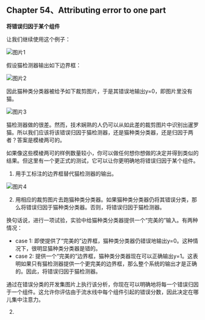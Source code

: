 ## Chapter 54、Attributing error to one part

**将错误归因于某个组件**

让我们继续使用这个例子：

![图片1](http://oow6unnib.bkt.clouddn.com/myl-c54-0.jpg)

假设猫检测器输出如下边界框：

![图片2](http://oow6unnib.bkt.clouddn.com/myl-c54-1.jpg)

因此猫种类分类器被给予如下裁剪图片，于是其错误地输出y=0，即图片里没有猫。

![图片3](http://oow6unnib.bkt.clouddn.com/myl-c54-2.jpg)

猫检测器做的很差。然而，技术娴熟的人仍可以从如此差的裁剪图片中识别出暹罗猫。所以我们应该将该错误归因于猫检测器，还是猫种类分类器，还是归因于两者？答案是模棱两可的。

如果像这些模棱两可的样例数量较小，你可以做任何想你想做的决定并得到类似的结果。但这里有一个更正式的测试，它可以让你更明确地将错误归因于某个组件。

1. 用手工标注的边界框替代猫检测器的输出。

![图片4](http://oow6unnib.bkt.clouddn.com/myl-c54-3.jpg)

2. 用相应的裁剪图片去跑猫种类分类器。如果猫种类分类器仍将其错误分类，那么将错误归因于猫种类分类器。否则，将错误归因于猫检测器。

换句话说，进行一项试验，实验中给猫种类分类器提供一个“完美的”输入。有两种情况：

- case 1: 即使提供了“完美的”边界框，猫种类分类器仍错误地输出y=0。这种情况下，很明显猫种类分类器是错的。
- case 2: 提供一个“完美的”边界框，猫种类分类器现在可以正确输出y=1。这表明如果只有猫检测器提供一个更完美的边界框，那么整个系统的输出才是正确的。因此，将错误归因于猫检测器。

通过在错误分类的开发集图片上执行该分析，你现在可以明确地将每一个错误归因于一个组件。这允许你评估由于流水线中每个组件引起的错误分数，因此决定在哪儿集中注意力。



2. 

